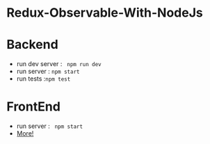 # Redux-Observable-With-NodeJs

# Backend
- run dev server : ` npm run dev`
- run server : `npm start`
- run tests :`npm test` 


# FrontEnd 

- run server : ` npm start`
- 	[More!](https://github.com/hazooma/Redux-Observable-With-NodeJs/tree/master/myApp)


